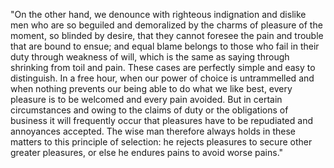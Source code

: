 "On the other hand, we denounce with righteous indignation and dislike 
men who are so beguiled and demoralized by the charms of pleasure of 
the moment, so blinded by desire, that they cannot foresee the pain and 
trouble that are bound to ensue; and equal blame belongs to those who 
fail in their duty through weakness of will, which is the same as 
saying through shrinking from toil and pain. These cases are perfectly 
simple and easy to distinguish. In a free hour, when our power of 
choice is untrammelled and when nothing prevents our being able to do 
what we like best, every pleasure is to be welcomed and every pain 
avoided. But in certain circumstances and owing to the claims of duty 
or the obligations of business it will frequently occur that pleasures 
have to be repudiated and annoyances accepted. The wise man therefore 
always holds in these matters to this principle of selection: he 
rejects pleasures to secure other greater pleasures, or else he endures 
pains to avoid worse pains."